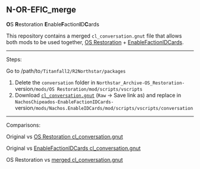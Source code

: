## N-OR-EFIC_merge
**O**S **R**estoration **E**nable**F**action**I**D**C**ards

This repository contains a merged `cl_conversation.gnut` file that allows both mods to be used together, [OS Restoration](https://thunderstore.io/c/northstar/p/Northstar_Archive/OS_Restoration) + [EnableFactionIDCards](https://thunderstore.io/c/northstar/p/NachosChipeados/EnableFactionIDCards).

---
Steps:

Go to /path/to`/Titanfall2/R2Northstar/packages`
1. Delete the `conversation` folder in `Northstar_Archive-OS_Restoration-`version`/mods/OS Restoration/mod/scripts/vscripts`
2. Download [`cl_conversation.gnut`](https://github.com/begin-theadventure/N-OR-EFIC_merge/blob/main/cl_conversation.gnut) (`Raw` -> Save link as) and replace in `NachosChipeados-EnableFactionIDCards-`version`/mods/Nachos.EnableIDCards/mod/scripts/vscripts/conversation`
---
Comparisons:

Original vs [OS Restoration cl_conversation.gnut](https://github.com/begin-theadventure/N-OR-EFIC_merge/blob/OR/cl_conversation.gnut)

Original vs [EnableFactionIDCards cl_conversation.gnut](https://github.com/begin-theadventure/N-OR-EFIC_merge/blob/EFIC/cl_conversation.gnut)

OS Restoration vs [merged cl_conversation.gnut](https://github.com/begin-theadventure/N-OR-EFIC_merge/blob/main/cl_conversation.gnut)
